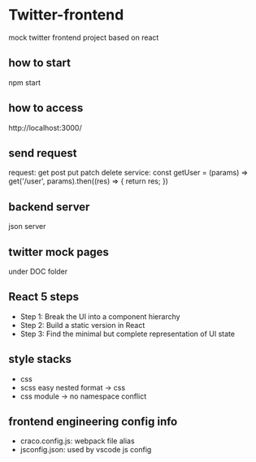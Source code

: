 # Twitter-frontend
mock twitter frontend project based on react


## how to start
npm start

## how to access
http://localhost:3000/

## send request
request: get post put patch delete
service: const getUser = (params) => get('/user', params).then((res) => {
  return res;
})

## backend server
json server

## twitter mock pages
under DOC folder


## React 5 steps
- Step 1: Break the UI into a component hierarchy 
- Step 2: Build a static version in React 
- Step 3: Find the minimal but complete representation of UI state 


## style stacks
- css 
- scss easy nested format -> css
- css module -> no namespace conflict


## frontend engineering config info
- craco.config.js: webpack file alias
- jsconfig.json: used by vscode js config